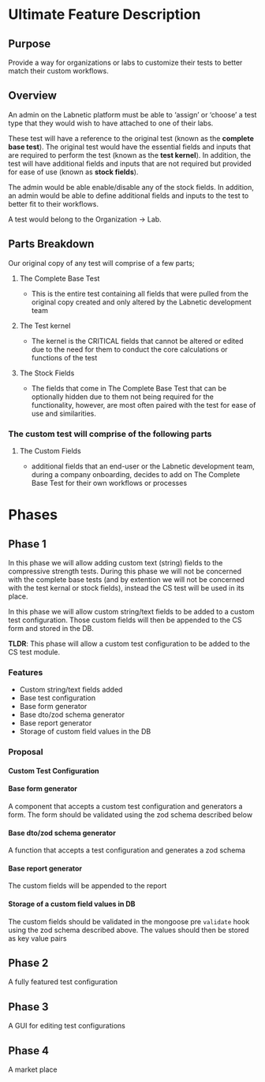 # Ultimate Feature Description

## Purpose

Provide a way for organizations or labs to customize their tests to better match their custom workflows.

## Overview

An admin on the Labnetic platform must be able to ‘assign’ or ‘choose’ a test type that they would wish to have attached to one of their labs. 

These test will have a reference to the original test (known as the **complete base test**). The original test would have the essential fields and inputs that are required to perform the test (known as the **test kernel**). In addition, the test will have additional fields and inputs that are not required but provided for ease of use (known as **stock fields**). 

The admin would be able enable/disable any of the stock fields. In addition, an admin would be able to define additional fields and inputs to the test to better fit to their workflows.

A test would belong to the Organization -> Lab.

## Parts Breakdown

Our original copy of any test will comprise of a few parts;

1. The Complete Base Test

    - This is the entire test containing all fields that were pulled from the original copy created and only altered by the Labnetic development team

2. The Test kernel 

    - The kernel is the CRITICAL fields that cannot be altered or edited due to the need for them to conduct the core calculations or functions of the test

3. The  Stock Fields

    - The fields that come in The Complete Base Test that can be optionally hidden due to them not being required for the functionality, however, are most often paired with the test for ease of use and similarities.

### The custom test will comprise of the following parts

1. The Custom Fields

    - additional fields that an end-user or the Labnetic development team, during a company onboarding, decides to add on The Complete Base Test for their own workflows or processes

# Phases

## Phase 1

In this phase we will allow adding custom text (string) fields to the compressive strength tests. During this phase we will not be concerned with the complete base tests (and by extention we will not be concerned with the test kernal or stock fields), instead the CS test will be used in its place.

In this phase we will allow custom string/text fields to be added to a custom test configuration. Those custom fields will then be appended to the CS form and stored in the DB. 

**TLDR**: This phase will allow a custom test configuration to be added to the CS test module. 

### Features

- Custom string/text fields added 
- Base test configuration
- Base form generator
- Base dto/zod schema generator
- Base report generator
- Storage of custom field values in the DB

### Proposal

#### Custom Test Configuration

#### Base form generator

A component that accepts a custom test configuration and generators a form. The form should be validated using the zod schema described below

#### Base dto/zod schema generator

A function that accepts a test configuration and generates a zod schema

#### Base report generator

The custom fields will be appended to the report

#### Storage of a custom field values in DB

The custom fields should be validated in the mongoose pre `validate` hook using the zod schema described above. The values should then be stored as key value pairs 

## Phase 2

A fully featured test configuration

## Phase 3

A GUI for editing test configurations

## Phase 4

A market place
